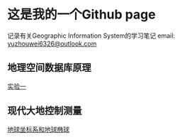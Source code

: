 # 这是我的一个Github page
记录有关Geographic Information System的学习笔记
email: yuzhouwei6326@outlook.com
## 地理空间数据库原理
[实验一](spatialDatabase/实验一报告.html) 
## 现代大地控制测量
[地球坐标系和地球椭球](geodesy/chapter2.html)

